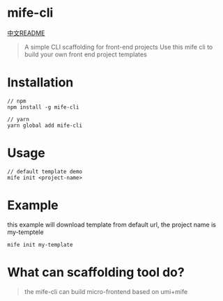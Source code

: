 # mife-cli

[中文README](./README_zh.md)

> A simple CLI scaffolding for front-end projects
> Use this mife cli to build your own front end project templates

# Installation

	// npm
	npm install -g mife-cli

	// yarn
	yarn global add mife-cli

# Usage

	// default template demo
	mife init <project-name>

# Example

this example will download template from default url, the project name is my-temptele

	mife init my-template

# What can scaffolding tool do?

>  the mife-cli can build micro-frontend based on umi+mife